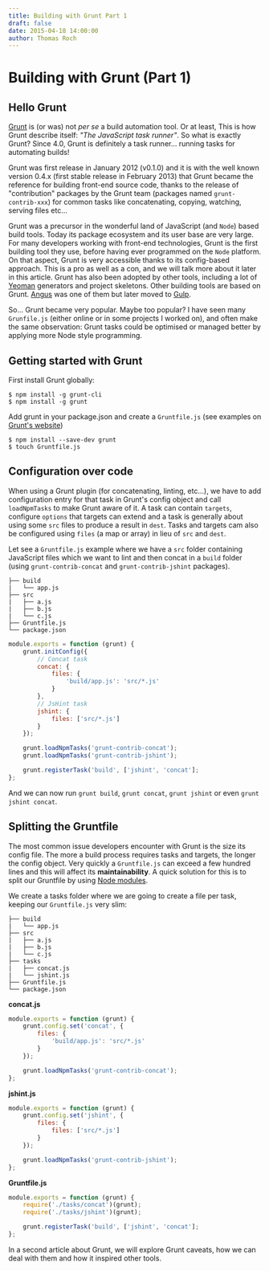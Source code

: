 ```yaml
---
title: Building with Grunt Part 1
draft: false
date: 2015-04-18 14:00:00
author: Thomas Roch
---
```


# Building with Grunt (Part 1)

## Hello Grunt

[Grunt](http://www.gruntjs.com) is (or was) not _per se_ a build automation tool. Or at least, This is how Grunt describe itself: _"The JavaScript task runner"_.
So what is exactly Grunt? Since 4.0, Grunt is definitely a task runner... running tasks for automating builds!

Grunt was first release in January 2012 (v0.1.0) and it is with the well known version 0.4.x (first stable release in February 2013) that
Grunt became the reference for building front-end source code, thanks to the release of "contribution" packages by the Grunt team
(packages named `grunt-contrib-xxx`) for common tasks like concatenating, copying, watching, serving files etc...

Grunt was a precursor in the wonderful land of JavaScript (and `Node`) based build tools. Today its package ecosystem and its user base
are very large. For many developers working with front-end technologies, Grunt is the first building tool they use, before having ever programmed on
the `Node` platform. On that aspect, Grunt is very accessible thanks to its config-based approach. This is a pro as well as a con, and we will
talk more about it later in this article. Grunt has also been adopted by other tools, including a lot of [Yeoman](http://yeoman.io/) generators and
project skeletons. Other building tools are based on Grunt. [Angus](https://github.com/nickjanssen/angus) was one of them but later moved
to [Gulp](http://gulpjs.com/).

So... Grunt became very popular. Maybe too popular? I have seen many `Grunfile.js` (either online or in some projects I worked on),
and often make the same observation: Grunt tasks could be optimised or managed better by applying more Node style programming.


## Getting started with Grunt

First install Grunt globally:

    $ npm install -g grunt-cli
    $ npm install -g grunt

Add grunt in your package.json and create a `Gruntfile.js` (see examples on [Grunt's website](http://www.gruntjs.com))

    $ npm install --save-dev grunt
    $ touch Gruntfile.js

## Configuration over code

When using a Grunt plugin (for concatenating, linting, etc...), we have to add configuration entry for that task in Grunt's config object and call `loadNpmTasks`
to make Grunt aware of it. A task can contain `targets`, configure `options` that targets can extend and a task is generally about using some `src` files to produce a result in `dest`. Tasks and targets cam also be configured using `files` (a map or array) in lieu of `src` and `dest`.

Let see a `Gruntfile.js` example where we have a `src` folder containing JavaScript files which we want to lint and then concat in a `build` folder (using `grunt-contrib-concat` and `grunt-contrib-jshint` packages).

```
├── build
|   └── app.js
├── src
|   ├── a.js
|   ├── b.js
|   └── c.js
├── Gruntfile.js
└── package.json
```

```javascript
module.exports = function (grunt) {
    grunt.initConfig({
        // Concat task
        concat: {
            files: {
                'build/app.js': 'src/*.js'
            }
        },
        // JsHint task
        jshint: {
            files: ['src/*.js']
        }
    });

    grunt.loadNpmTasks('grunt-contrib-concat');
    grunt.loadNpmTasks('grunt-contrib-jshint');

    grunt.registerTask('build', ['jshint', 'concat'];
};
```

And we can now run `grunt build`, `grunt concat`, `grunt jshint` or even `grunt jshint concat`.


## Splitting the Gruntfile

The most common issue developers encounter with Grunt is the size its config file. The more a build process requires tasks and targets,
the longer the config object. Very quickly a `Gruntfile.js` can exceed a few hundred lines and this will affect its **maintainability**. A quick solution
for this is to split our Gruntfile by using [Node modules](https://nodejs.org/api/modules.html).

We create a tasks folder where we are going to create a file per task, keeping our `Gruntfile.js` very slim:

```
├── build
|   └── app.js
├── src
|   ├── a.js
|   ├── b.js
|   └── c.js
├── tasks
|   ├── concat.js
|   └── jshint.js
├── Gruntfile.js
└── package.json
```

**concat.js**

```javascript
module.exports = function (grunt) {
    grunt.config.set('concat', {
        files: {
            'build/app.js': 'src/*.js'
        }
    });

    grunt.loadNpmTasks('grunt-contrib-concat');
};
```

**jshint.js**

```javascript
module.exports = function (grunt) {
    grunt.config.set('jshint', {
        files: {
            files: ['src/*.js']
        }
    });

    grunt.loadNpmTasks('grunt-contrib-jshint');
};
```

**Gruntfile.js**

```javascript
module.exports = function (grunt) {
    require('./tasks/concat')(grunt);
    require('./tasks/jshint')(grunt);

    grunt.registerTask('build', ['jshint', 'concat'];
};
```

In a second article about Grunt, we will explore Grunt caveats, how we can deal with them and how it inspired other tools.
